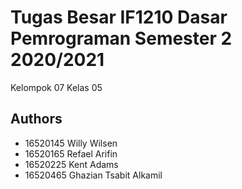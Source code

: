 # Tugas Besar IF1210 Dasar Pemrograman Semester 2 2020/2021
Kelompok 07 Kelas 05

## Authors
* 16520145 Willy Wilsen
* 16520165 Refael Arifin
* 16520225 Kent Adams
* 16520465 Ghazian Tsabit Alkamil
